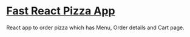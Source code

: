 # [Fast React Pizza App](https://myreact-pizza-app.netlify.app/)

React app to order pizza which has Menu, Order details and Cart page.
